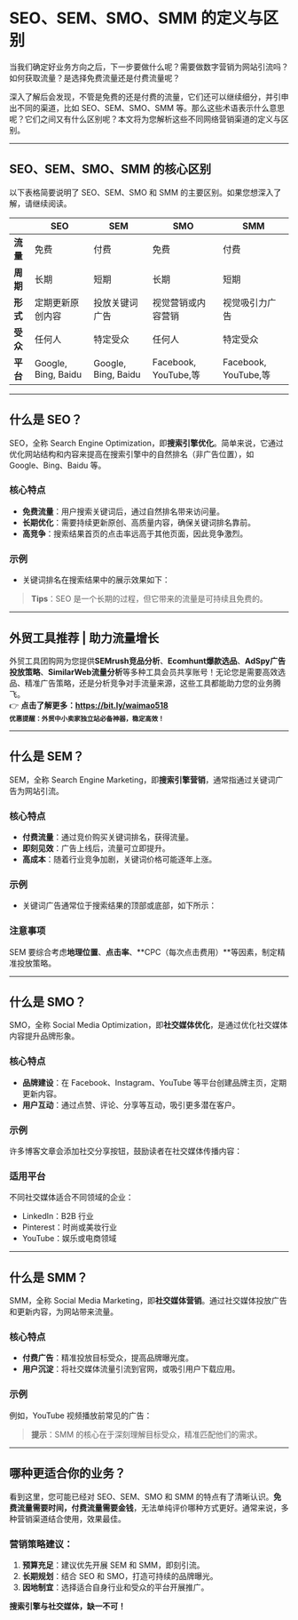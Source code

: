 # SEO、SEM、SMO、SMM 的定义与区别

当我们确定好业务方向之后，下一步要做什么呢？需要做数字营销为网站引流吗？如何获取流量？是选择免费流量还是付费流量呢？

深入了解后会发现，不管是免费的还是付费的流量，它们还可以继续细分，并引申出不同的渠道，比如 SEO、SEM、SMO、SMM 等。那么这些术语表示什么意思呢？它们之间又有什么区别呢？本文将为您解析这些不同网络营销渠道的定义与区别。

---

## SEO、SEM、SMO、SMM 的核心区别

以下表格简要说明了 SEO、SEM、SMO 和 SMM 的主要区别。如果您想深入了解，请继续阅读。

|       | **SEO**              | **SEM**              | **SMO**                   | **SMM**                   |
|-------|-----------------------|----------------------|---------------------------|---------------------------|
| **流量** | 免费                 | 付费                 | 免费                      | 付费                      |
| **周期** | 长期                 | 短期                 | 长期                      | 短期                      |
| **形式** | 定期更新原创内容       | 投放关键词广告         | 视觉营销或内容营销         | 视觉吸引力广告             |
| **受众** | 任何人               | 特定受众             | 任何人                    | 特定受众                  |
| **平台** | Google, Bing, Baidu | Google, Bing, Baidu | Facebook, YouTube,等       | Facebook, YouTube,等       |

---

## 什么是 SEO？

SEO，全称 Search Engine Optimization，即**搜索引擎优化**。简单来说，它通过优化网站结构和内容来提高在搜索引擎中的自然排名（非广告位置），如 Google、Bing、Baidu 等。

### 核心特点
- **免费流量**：用户搜索关键词后，通过自然排名带来访问量。
- **长期优化**：需要持续更新原创、高质量内容，确保关键词排名靠前。
- **高竞争**：搜索结果首页的点击率远高于其他页面，因此竞争激烈。

### 示例
- 关键词排名在搜索结果中的展示效果如下：


> **Tips**：SEO 是一个长期的过程，但它带来的流量是可持续且免费的。

---

## **外贸工具推荐 | 助力流量增长**

外贸工具团购网为您提供**SEMrush竞品分析**、**Ecomhunt爆款选品**、**AdSpy广告投放策略**、**SimilarWeb流量分析**等多种工具会员共享账号！无论您是需要高效选品、精准广告策略，还是分析竞争对手流量来源，这些工具都能助力您的业务腾飞。  
👉 **点击了解更多：https://bit.ly/waimao518**  
<small>**优惠提醒：外贸中小卖家独立站必备神器，稳定高效！**</small>

---

## 什么是 SEM？

SEM，全称 Search Engine Marketing，即**搜索引擎营销**，通常指通过关键词广告为网站引流。

### 核心特点
- **付费流量**：通过竞价购买关键词排名，获得流量。
- **即刻见效**：广告上线后，流量可立即提升。
- **高成本**：随着行业竞争加剧，关键词价格可能逐年上涨。

### 示例
- 关键词广告通常位于搜索结果的顶部或底部，如下所示：


### 注意事项
SEM 要综合考虑**地理位置**、**点击率**、**CPC（每次点击费用）**等因素，制定精准投放策略。

---

## 什么是 SMO？

SMO，全称 Social Media Optimization，即**社交媒体优化**，是通过优化社交媒体内容提升品牌形象。

### 核心特点
- **品牌建设**：在 Facebook、Instagram、YouTube 等平台创建品牌主页，定期更新内容。
- **用户互动**：通过点赞、评论、分享等互动，吸引更多潜在客户。

### 示例
许多博客文章会添加社交分享按钮，鼓励读者在社交媒体传播内容：


### 适用平台
不同社交媒体适合不同领域的企业：
- LinkedIn：B2B 行业
- Pinterest：时尚或美妆行业
- YouTube：娱乐或电商领域

---

## 什么是 SMM？

SMM，全称 Social Media Marketing，即**社交媒体营销**。通过社交媒体投放广告和更新内容，为网站带来流量。

### 核心特点
- **付费广告**：精准投放目标受众，提高品牌曝光度。
- **用户沉淀**：将社交媒体流量引流到官网，或吸引用户下载应用。

### 示例
例如，YouTube 视频播放前常见的广告：


> **提示**：SMM 的核心在于深刻理解目标受众，精准匹配他们的需求。

---

## 哪种更适合你的业务？

看到这里，您可能已经对 SEO、SEM、SMO 和 SMM 的特点有了清晰认识。**免费流量需要时间，付费流量需要金钱**，无法单纯评价哪种方式更好。通常来说，多种营销渠道结合使用，效果最佳。

### 营销策略建议：
1. **预算充足**：建议优先开展 SEM 和 SMM，即刻引流。
2. **长期规划**：结合 SEO 和 SMO，打造可持续的品牌曝光。
3. **因地制宜**：选择适合自身行业和受众的平台开展推广。

**搜索引擎与社交媒体，缺一不可！**
